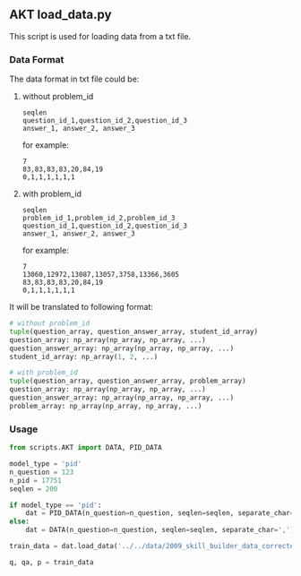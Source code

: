 ## AKT load_data.py

This script is used for loading data from a txt file.

### Data Format

The data format in txt file could be:

1. without problem_id
    ```
    seqlen
    question_id_1,question_id_2,question_id_3
    answer_1, answer_2, answer_3
    ```
   for example:
   ```
   7
   83,83,83,83,20,84,19
   0,1,1,1,1,1,1
   ```
   
2. with problem_id
   ```
   seqlen
   problem_id_1,problem_id_2,problem_id_3
   question_id_1,question_id_2,question_id_3
   answer_1, answer_2, answer_3
   ```
   for example:
   ```
   7
   13060,12972,13087,13057,3758,13366,3605
   83,83,83,83,20,84,19
   0,1,1,1,1,1,1
   ```
   
It will be translated to following format:
```python
# without problem_id
tuple(question_array, question_answer_array, student_id_array)
question_array: np_array(np_array, np_array, ...)
question_answer_array: np_array(np_array, np_array, ...)
student_id_array: np_array(1, 2, ...)

# with problem_id
tuple(question_array, question_answer_array, problem_array)
question_array: np_array(np_array, np_array, ...)
question_answer_array: np_array(np_array, np_array, ...)
problem_array: np_array(np_array, np_array, ...)
```

### Usage

```python
from scripts.AKT import DATA, PID_DATA

model_type = 'pid'
n_question = 123
n_pid = 17751
seqlen = 200

if model_type == 'pid':
    dat = PID_DATA(n_question=n_question, seqlen=seqlen, separate_char=',')
else:
    dat = DATA(n_question=n_question, seqlen=seqlen, separate_char=',')

train_data = dat.load_data('../../data/2009_skill_builder_data_corrected/train_pid.txt')

q, qa, p = train_data
```